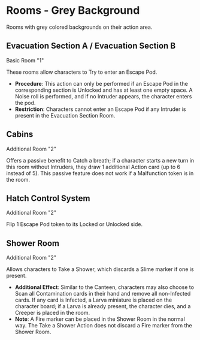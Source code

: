 # Rooms - Grey Background

Rooms with grey colored backgrounds on their action area.

## Evacuation Section A / Evacuation Section B

Basic Room "1"

These rooms allow characters to Try to enter an Escape Pod.

- **Procedure**: This action can only be performed if an Escape Pod in the corresponding section is Unlocked and has at least one empty space. A Noise roll is performed, and if no Intruder appears, the character enters the pod.
- **Restriction**: Characters cannot enter an Escape Pod if any Intruder is present in the Evacuation Section Room.

## Cabins

Additional Room "2"

Offers a passive benefit to Catch a breath; if a character starts a new turn in this room without Intruders, they draw 1 additional Action card (up to 6 instead of 5). This passive feature does not work if a Malfunction token is in the room.

## Hatch Control System

Additional Room "2"

Flip 1 Escape Pod token to its Locked or Unlocked side.

## Shower Room

Additional Room "2"

Allows characters to Take a Shower, which discards a Slime marker if one is present.

- **Additional Effect**: Similar to the Canteen, characters may also choose to Scan all Contamination cards in their hand and remove all non-Infected cards. If any card is Infected, a Larva miniature is placed on the character board; if a Larva is already present, the character dies, and a Creeper is placed in the room.
- **Note**: A Fire marker can be placed in the Shower Room in the normal way. The Take a Shower Action does not discard a Fire marker from the Shower Room.

